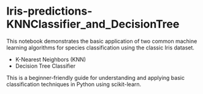 # Iris-predictions-KNNClassifier_and_DecisionTree
This notebook demonstrates the basic application of two common machine learning algorithms for species classification using the classic Iris dataset.
- K-Nearest Neighbors (KNN)
- Decision Tree Classifier

This is a beginner-friendly guide for understanding and applying basic classification techniques in Python using scikit-learn.
